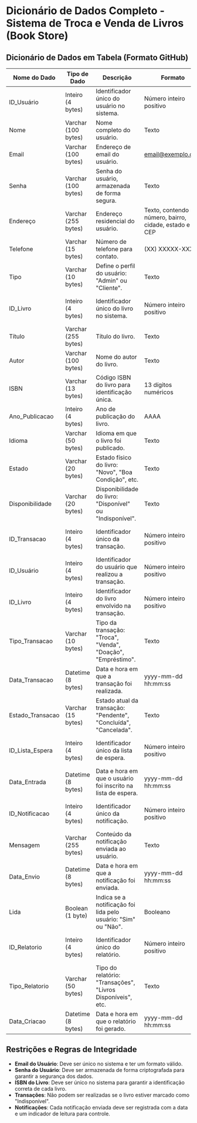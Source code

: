 # Dicionário de Dados Completo - Sistema de Troca e Venda de Livros (Book Store)

## Dicionário de Dados em Tabela (Formato GitHub)

| Nome do Dado       | Tipo de Dado       | Descrição                                     | Formato                      | Restrições                          |
|--------------------|--------------------|-----------------------------------------------|------------------------------|-------------------------------------|
| ID_Usuário         | Inteiro (4 bytes)  | Identificador único do usuário no sistema.    | Número inteiro positivo      | PK, NOT NULL, AUTO INCREMENT       |
| Nome               | Varchar (100 bytes)| Nome completo do usuário.                     | Texto                        | NOT NULL                            |
| Email              | Varchar (100 bytes)| Endereço de email do usuário.                 | email@exemplo.com            | NOT NULL, UNIQUE                    |
| Senha              | Varchar (100 bytes)| Senha do usuário, armazenada de forma segura. | Texto                        | NOT NULL                            |
| Endereço           | Varchar (255 bytes)| Endereço residencial do usuário.              | Texto, contendo rua, número, bairro, cidade, estado e CEP | NOT NULL                            |
| Telefone           | Varchar (15 bytes) | Número de telefone para contato.              | (XX) XXXXX-XXXX              | NOT NULL                            |
| Tipo               | Varchar (10 bytes) | Define o perfil do usuário: "Admin" ou "Cliente". | Texto                    | NOT NULL                            |
| ID_Livro           | Inteiro (4 bytes)  | Identificador único do livro no sistema.      | Número inteiro positivo      | PK, NOT NULL, AUTO INCREMENT       |
| Título             | Varchar (255 bytes)| Título do livro.                              | Texto                        | NOT NULL                            |
| Autor              | Varchar (100 bytes)| Nome do autor do livro.                       | Texto                        | NOT NULL                            |
| ISBN               | Varchar (13 bytes) | Código ISBN do livro para identificação única.| 13 dígitos numéricos         | NOT NULL, UNIQUE                    |
| Ano_Publicacao     | Inteiro (4 bytes)  | Ano de publicação do livro.                   | AAAA                         | NOT NULL                            |
| Idioma             | Varchar (50 bytes) | Idioma em que o livro foi publicado.          | Texto                        | NOT NULL                            |
| Estado             | Varchar (20 bytes) | Estado físico do livro: "Novo", "Boa Condição", etc. | Texto                    | NOT NULL                            |
| Disponibilidade    | Varchar (20 bytes) | Disponibilidade do livro: "Disponível" ou "Indisponível". | Texto                   | NOT NULL                            |
| ID_Transacao       | Inteiro (4 bytes)  | Identificador único da transação.             | Número inteiro positivo      | PK, NOT NULL, AUTO INCREMENT       |
| ID_Usuário         | Inteiro (4 bytes)  | Identificador do usuário que realizou a transação. | Número inteiro positivo  | FK, NOT NULL                       |
| ID_Livro           | Inteiro (4 bytes)  | Identificador do livro envolvido na transação.| Número inteiro positivo      | FK, NOT NULL                       |
| Tipo_Transacao     | Varchar (10 bytes) | Tipo da transação: "Troca", "Venda", "Doação", "Empréstimo". | Texto               | NOT NULL                            |
| Data_Transacao     | Datetime (8 bytes) | Data e hora em que a transação foi realizada. | yyyy-mm-dd hh:mm:ss          | NOT NULL                            |
| Estado_Transacao   | Varchar (15 bytes) | Estado atual da transação: "Pendente", "Concluída", "Cancelada". | Texto             | NOT NULL                            |
| ID_Lista_Espera    | Inteiro (4 bytes)  | Identificador único da lista de espera.       | Número inteiro positivo      | PK, NOT NULL, AUTO INCREMENT       |
| Data_Entrada       | Datetime (8 bytes) | Data e hora em que o usuário foi inscrito na lista de espera. | yyyy-mm-dd hh:mm:ss     | NOT NULL                            |
| ID_Notificacao     | Inteiro (4 bytes)  | Identificador único da notificação.           | Número inteiro positivo      | PK, NOT NULL, AUTO INCREMENT       |
| Mensagem           | Varchar (255 bytes)| Conteúdo da notificação enviada ao usuário.   | Texto                        | NOT NULL                            |
| Data_Envio         | Datetime (8 bytes) | Data e hora em que a notificação foi enviada. | yyyy-mm-dd hh:mm:ss          | NOT NULL                            |
| Lida               | Boolean (1 byte)   | Indica se a notificação foi lida pelo usuário: "Sim" ou "Não". | Booleano                | NOT NULL                            |
| ID_Relatorio       | Inteiro (4 bytes)  | Identificador único do relatório.             | Número inteiro positivo      | PK, NOT NULL, AUTO INCREMENT       |
| Tipo_Relatorio     | Varchar (50 bytes) | Tipo do relatório: "Transações", "Livros Disponíveis", etc. | Texto               | NOT NULL                            |
| Data_Criacao       | Datetime (8 bytes) | Data e hora em que o relatório foi gerado.    | yyyy-mm-dd hh:mm:ss          | NOT NULL                            |

## Restrições e Regras de Integridade

- **Email do Usuário**: Deve ser único no sistema e ter um formato válido.
- **Senha do Usuário**: Deve ser armazenada de forma criptografada para garantir a segurança dos dados.
- **ISBN do Livro**: Deve ser único no sistema para garantir a identificação correta de cada livro.
- **Transações**: Não podem ser realizadas se o livro estiver marcado como "Indisponível".
- **Notificações**: Cada notificação enviada deve ser registrada com a data e um indicador de leitura para controle.

